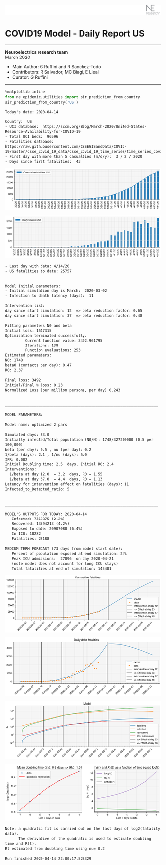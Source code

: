 ![](./images/logo.png)
# COVID19 Model - Daily Report US

---

**Neuroelectrics research team**  
March 2020  
* Main Author: G Ruffini and R Sanchez-Todo  
* Contributors: R Salvador, MC Biagi, E Lleal
* Curator: G Ruffini

---


```python
%matplotlib inline
from ne_epidemic.utilities import sir_prediction_from_country
sir_prediction_from_country('US')
```

    Today's date: 2020-04-14 
    
    Country:  US
    - UCI database:  https://sccm.org/Blog/March-2020/United-States-Resource-Availability-for-COVID-19
    - Total UCI beds:  96596
    - Fatalities database:  https://raw.githubusercontent.com/CSSEGISandData/COVID-19/master/csse_covid_19_data/csse_covid_19_time_series/time_series_covid19_deaths_global.csv
    - First day with more than 5 casualties (m/d/y):  3 / 2 / 2020
    - Days since first fatalities:  43



![png](03%20-%20Daily_Report_US_files/03%20-%20Daily_Report_US_1_1.png)



![png](03%20-%20Daily_Report_US_files/03%20-%20Daily_Report_US_1_2.png)


    - Last day with data: 4/14/20
    - US fatalities to date: 25757
     
    
    Model Initial parameters:
    - Initial simulation day is March:  2020-03-02
    - Infection to death latency (days):  11
    
    Intervention list:
    day since start simulation: 12  => beta reduction factor: 0.65
    day since start simulation: 37  => beta reduction factor: 0.48
    
    Fitting parameters N0 and beta
    Initial loss: 1547315
    Optimization terminated successfully.
             Current function value: 3492.961795
             Iterations: 138
             Function evaluations: 253
    Estimated parameters:
    N0: 1748
    beta0 (contacts per day): 0.47
    R0: 2.37
    
    Final loss: 3492
    Initial/Final % loss: 0.23
    Normalized Loss (per million persons, per day) 0.243 
    
    
    _____________________________________________________________________
     
    MODEL PARAMETERS:
    
    Model name: optimized 2 pars
    
    Simulated days: 73.0
    Initially infected/Total population (N0/N): 1748/327200000 (0.5 per 100,000)
    beta (per day): 0.5 , nu (per day): 0.2
    1/beta (days): 2.1 , 1/nu (days): 5.0
    IFR: 0.002
    Initial Doubling time: 2.5  days, Initial R0: 2.4
    Interventions:
      1/beta at day 12.0  = 3.2  days, R0 = 1.55
      1/beta at day 37.0  = 4.4  days, R0 = 1.13
    Latency for intervention effect on fatalities (days): 11
    Infected_to_Detected_ratio: 5
    
    
    _____________________________________________________________________
    
    MODEL'S OUTPUTS FOR TODAY: 2020-04-14
       Infected: 7312875 (2.2%)
       Recovered: 13594213 (4.2%)
       Exposed to date: 20907088 (6.4%)
       In ICU: 18282
       Fatalities: 27188
     
    MEDIUM TERM FORECAST (73 days from model start date): 
       Percent of population exposed at end simulation: 24%
       Peak ICU admissions:  27896  on day 2020-04-21
       (note model does not account for long ICU stays)
       Total fatalities at end of simulation: 145481



![png](03%20-%20Daily_Report_US_files/03%20-%20Daily_Report_US_1_4.png)



![png](03%20-%20Daily_Report_US_files/03%20-%20Daily_Report_US_1_5.png)



![png](03%20-%20Daily_Report_US_files/03%20-%20Daily_Report_US_1_6.png)


     



![png](03%20-%20Daily_Report_US_files/03%20-%20Daily_Report_US_1_8.png)


    Note: a quadratic fit is carried out on the last days of log2(fatality data).
          The derivative of the quadratic is used to estimate doubling time and R(t).
    Rt estimated from doubling time using nu= 0.2
    
    Run finished 2020-04-14 22:00:17.523329


